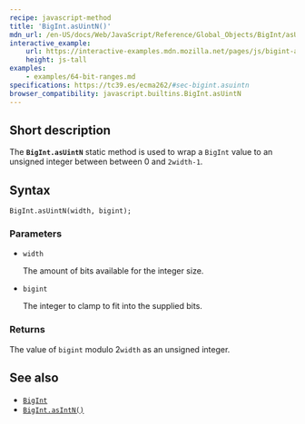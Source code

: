 ```yaml
---
recipe: javascript-method
title: 'BigInt.asUintN()'
mdn_url: /en-US/docs/Web/JavaScript/Reference/Global_Objects/BigInt/asUintN
interactive_example:
    url: https://interactive-examples.mdn.mozilla.net/pages/js/bigint-asuintn.html
    height: js-tall
examples:
    - examples/64-bit-ranges.md
specifications: https://tc39.es/ecma262/#sec-bigint.asuintn
browser_compatibility: javascript.builtins.BigInt.asUintN
---
```


## Short description

The **`BigInt.asUintN`** static method is used to wrap a `BigInt` value to an unsigned integer between between 0 and `2width-1`.

## Syntax

```
BigInt.asUintN(width, bigint);
```

### Parameters

-   `width`

    The amount of bits available for the integer size.

-   `bigint`

    The integer to clamp to fit into the supplied bits.

### Returns

The value of `bigint` modulo 2`width` as an unsigned integer.

## See also

-   [`BigInt`](/en-US/docs/Web/JavaScript/Reference/Global_Objects/BigInt)
-   [`BigInt.asIntN()`](/en-US/docs/Web/JavaScript/Reference/Global_Objects/BigInt/asIntN)

